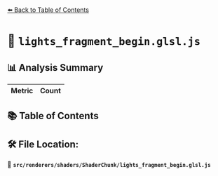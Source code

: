 [⬅️ Back to Table of Contents](../../../../index.md)

# 📄 `lights_fragment_begin.glsl.js`

## 📊 Analysis Summary

| Metric | Count |
|--------|-------|

## 📚 Table of Contents


## 🛠️ File Location:
📂 **`src/renderers/shaders/ShaderChunk/lights_fragment_begin.glsl.js`**